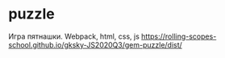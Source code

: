 # puzzle

Игра пятнашки. Webpack, html, css, js
https://rolling-scopes-school.github.io/gksky-JS2020Q3/gem-puzzle/dist/
